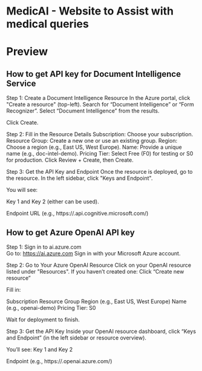 # **MedicAI - Website to Assist with medical queries**

# Preview


## How to get API key for Document Intelligence Service


Step 1: Create a Document Intelligence Resource
  In the Azure portal, click "Create a resource" (top-left).
  Search for “Document Intelligence” or “Form Recognizer”.
  Select “Document Intelligence” from the results.

Click Create.

Step 2: Fill in the Resource Details
  Subscription: Choose your subscription.
  Resource Group: Create a new one or use an existing group.
  Region: Choose a region (e.g., East US, West Europe).
  Name: Provide a unique name (e.g., doc-intel-demo).
  Pricing Tier: Select Free (F0) for testing or S0 for production.
  Click Review + Create, then Create.

Step 3: Get the API Key and Endpoint
  Once the resource is deployed, go to the resource.
  In the left sidebar, click "Keys and Endpoint".

You will see:

Key 1 and Key 2 (either can be used).

Endpoint URL (e.g., https://<your-region>.api.cognitive.microsoft.com/)

## How to get Azure OpenAI API key

Step 1: Sign in to ai.azure.com  
  Go to: https://ai.azure.com
  Sign in with your Microsoft Azure account.

Step 2: Go to Your Azure OpenAI Resource
  Click on your OpenAI resource listed under "Resources".
  If you haven’t created one:
  Click “Create new resource”

  Fill in:

  Subscription
  Resource Group
  Region (e.g., East US, West Europe)
  Name (e.g., openai-demo)
  Pricing Tier: S0

Wait for deployment to finish.

Step 3: Get the API Key
  Inside your OpenAI resource dashboard, click “Keys and Endpoint” (in the left sidebar or resource overview).

You’ll see:
  Key 1 and Key 2

Endpoint (e.g., https://<your-resource-name>.openai.azure.com/)
